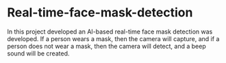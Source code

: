 # Real-time-face-mask-detection
In this project developed an AI-based real-time face mask detection was developed. If a person wears a mask, then the camera will capture, and if a person does not wear a mask, then the camera will detect, and a beep sound will be created. 
